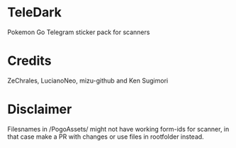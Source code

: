 # TeleDark
Pokemon Go Telegram sticker pack for scanners

# Credits 
ZeChrales, LucianoNeo, mizu-github and Ken Sugimori

# Disclaimer
Filesnames in /PogoAssets/ might not have working form-ids for scanner, in that case make a PR with changes or use files in rootfolder instead.
